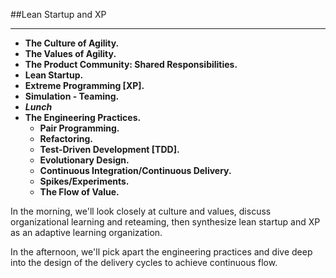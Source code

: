 <!-- .slide: data-background="resources/footer.svg" data-background-size="contain" data-background-position="bottom"  -->

##Lean Startup and XP
- - -
* **The Culture of Agility.**
* **The Values of Agility.**
* **The Product Community:  Shared Responsibilities.**
* **Lean Startup.**
* **Extreme Programming [XP].**
* **Simulation - Teaming.**
* _**Lunch**_ <!-- .element: style="color:#5cab3d" -->
* **The Engineering Practices.**
  * **Pair Programming.**
  * **Refactoring.**
  * **Test-Driven Development [TDD].**
  * **Evolutionary Design.**
  * **Continuous Integration/Continuous Delivery.**
  * **Spikes/Experiments.**
  * **The Flow of Value.**

<aside class="notes">
  <p>
  In the morning, we'll look closely at culture and values, discuss organizational
  learning and reteaming, then synthesize lean startup and XP as an adaptive
  learning organization.
  </p>
  <p>
  In the afternoon, we'll pick apart the engineering practices and dive deep into 
  the design of the delivery cycles to achieve continuous flow.
  </p>
</aside>
